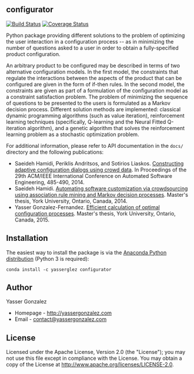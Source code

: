 configurator
------------

[![Build Status](https://travis-ci.org/yasserglez/configurator.svg?branch=master)](https://travis-ci.org/yasserglez/configurator)
[![Coverage Status](https://coveralls.io/repos/yasserglez/configurator/badge.svg?branch=master&service=github)](https://coveralls.io/github/yasserglez/configurator?branch=master)

Python package providing different solutions to the problem of
optimizing the user interaction in a configuration process -- as in
minimizing the number of questions asked to a user in order to obtain
a fully-specified product configuration.

An arbitrary product to be configured may be described in terms of two
alternative configuration models. In the first model, the constraints
that regulate the interactions between the aspects of the product that
can be configured are given in the form of if-then rules. In the
second model, the constraints are given as part of a formulation of
the configuration model as a constraint satisfaction problem. The
problem of minimizing the sequence of questions to be presented to the
users is formulated as a Markov decision process. Different solution
methods are implemented: classical dynamic programming algorithms
(such as value iteration), reinforcement learning techniques
(specifically, Q-learning and the Neural Fitted Q-iteration
algorithm), and a genetic algorithm that solves the reinforcement
learning problem as a stochastic optimization problem.

For additional information, please refer to API documentation in the
`docs/` directory and the following publications:

* Saeideh Hamidi, Periklis Andritsos, and Sotirios Liaskos.
  [Constructing adaptive configuration dialogs using crowd data](https://dl.acm.org/citation.cfm?id=2642960).
  In Proceedings of the 29th ACM/IEEE International Conference on Automated Software Engineering, 485-490, 2014.
* Saeideh Hamidi.
  [Automating software customization via crowdsourcing using association rule mining and Markov decision processes](http://yorkspace.library.yorku.ca/xmlui/handle/10315/28216).
  Master's thesis, York University, Ontario, Canada, 2014.
* Yasser Gonzalez-Fernandez.
  [Efficient calculation of optimal configuration processes](http://yorkspace.library.yorku.ca/xmlui/handle/10315/30739).
  Master's thesis, York University, Ontario, Canada, 2015.


Installation
------------

The easiest way to install the package is via the
[Anaconda Python distribution](http://continuum.io/downloads)
(Python 3 is required):

```
conda install -c yasserglez configurator
```


Author
------

Yasser Gonzalez
* Homepage - http://yassergonzalez.com
* Email - contact@yassergonzalez.com


License
-------

Licensed under the Apache License, Version 2.0 (the "License");
you may not use this file except in compliance with the License.
You may obtain a copy of the License at
http://www.apache.org/licenses/LICENSE-2.0.
